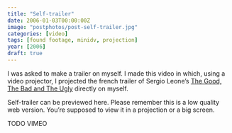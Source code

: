 ```yaml
---
title: "Self-trailer"
date: 2006-01-03T00:00:00Z
image: "postphotos/post-self-trailer.jpg"
categories: [video]
tags: [found footage, minidv, projection]
year: [2006]
draft: true
---
```


I was asked to make a trailer on myself. I made this video in which, using a video projector, I projected the french trailer of Sergio Leone’s [The Good, The Bad and The Ugly][1] directly on myself.
<!--more-->

Self-trailer can be previewed here. Please remember this is a low quality web version. You’re supposed to view it in a projection or a big screen.

TODO VIMEO

[1]: http://www.imdb.com/title/tt0060196

